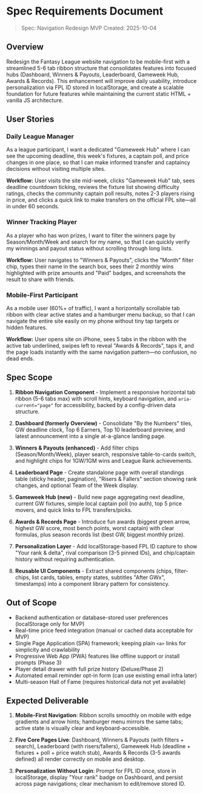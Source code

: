 # Spec Requirements Document

> Spec: Navigation Redesign MVP Created: 2025-10-04

## Overview

Redesign the Fantasy League website navigation to be mobile-first with a streamlined 5-6 tab ribbon
structure that consolidates features into focused hubs (Dashboard, Winners & Payouts, Leaderboard,
Gameweek Hub, Awards & Records). This enhancement will improve daily usability, introduce
personalization via FPL ID stored in localStorage, and create a scalable foundation for future
features while maintaining the current static HTML + vanilla JS architecture.

## User Stories

### Daily League Manager

As a league participant, I want a dedicated "Gameweek Hub" where I can see the upcoming deadline,
this week's fixtures, a captain poll, and price changes in one place, so that I can make informed
transfer and captaincy decisions without visiting multiple sites.

**Workflow:** User visits the site mid-week, clicks "Gameweek Hub" tab, sees deadline countdown
ticking, reviews the fixture list showing difficulty ratings, checks the community captain poll
results, notes 2-3 players rising in price, and clicks a quick link to make transfers on the
official FPL site—all in under 60 seconds.

### Winner Tracking Player

As a player who has won prizes, I want to filter the winners page by Season/Month/Week and search
for my name, so that I can quickly verify my winnings and payout status without scrolling through
long lists.

**Workflow:** User navigates to "Winners & Payouts", clicks the "Month" filter chip, types their
name in the search box, sees their 2 monthly wins highlighted with prize amounts and "Paid" badges,
and screenshots the result to share with friends.

### Mobile-First Participant

As a mobile user (60%+ of traffic), I want a horizontally scrollable tab ribbon with clear active
states and a hamburger menu backup, so that I can navigate the entire site easily on my phone
without tiny tap targets or hidden features.

**Workflow:** User opens site on iPhone, sees 5 tabs in the ribbon with the active tab underlined,
swipes left to reveal "Awards & Records", taps it, and the page loads instantly with the same
navigation pattern—no confusion, no dead ends.

## Spec Scope

1. **Ribbon Navigation Component** - Implement a responsive horizontal tab ribbon (5-6 tabs max)
   with scroll hints, keyboard navigation, and `aria-current="page"` for accessibility, backed by a
   config-driven data structure.

2. **Dashboard (formerly Overview)** - Consolidate "By the Numbers" tiles, GW deadline clock, Top 6
   Earners, Top 10 leaderboard preview, and latest announcement into a single at-a-glance landing
   page.

3. **Winners & Payouts (enhanced)** - Add filter chips (Season/Month/Week), player search,
   responsive table-to-cards switch, and highlight chips for 1GW/1GM wins and League Rank
   achievements.

4. **Leaderboard Page** - Create standalone page with overall standings table (sticky header,
   pagination), "Risers & Fallers" section showing rank changes, and optional Team of the Week
   display.

5. **Gameweek Hub (new)** - Build new page aggregating next deadline, current GW fixtures, simple
   local captain poll (no auth), top 5 price movers, and quick links to FPL transfers/picks.

6. **Awards & Records Page** - Introduce fun awards (biggest green arrow, highest GW score, most
   bench points, worst captain) with clear formulas, plus season records list (best GW, biggest
   monthly prize).

7. **Personalization Layer** - Add localStorage-based FPL ID capture to show "Your rank & delta",
   rival comparison (3-5 pinned IDs), and chip/captain history without requiring authentication.

8. **Reusable UI Components** - Extract shared components (chips, filter-chips, list cards, tables,
   empty states, subtitles "After GWx", timestamps) into a component library pattern for
   consistency.

## Out of Scope

- Backend authentication or database-stored user preferences (localStorage only for MVP)
- Real-time price feed integration (manual or cached data acceptable for MVP)
- Single Page Application (SPA) framework; keeping plain `<a>` links for simplicity and crawlability
- Progressive Web App (PWA) features like offline support or install prompts (Phase 3)
- Player detail drawer with full prize history (Deluxe/Phase 2)
- Automated email reminder opt-in form (can use existing email infra later)
- Multi-season Hall of Fame (requires historical data not yet available)

## Expected Deliverable

1. **Mobile-First Navigation**: Ribbon scrolls smoothly on mobile with edge gradients and arrow
   hints; hamburger menu mirrors the same tabs; active state is visually clear and
   keyboard-accessible.

2. **Five Core Pages Live**: Dashboard, Winners & Payouts (with filters + search), Leaderboard (with
   risers/fallers), Gameweek Hub (deadline + fixtures + poll + price watch stub), Awards & Records
   (3-5 awards defined) all render correctly on mobile and desktop.

3. **Personalization Without Login**: Prompt for FPL ID once, store in localStorage, display "Your
   rank" badge on Dashboard, and persist across page navigations; clear mechanism to edit/remove
   stored ID.
